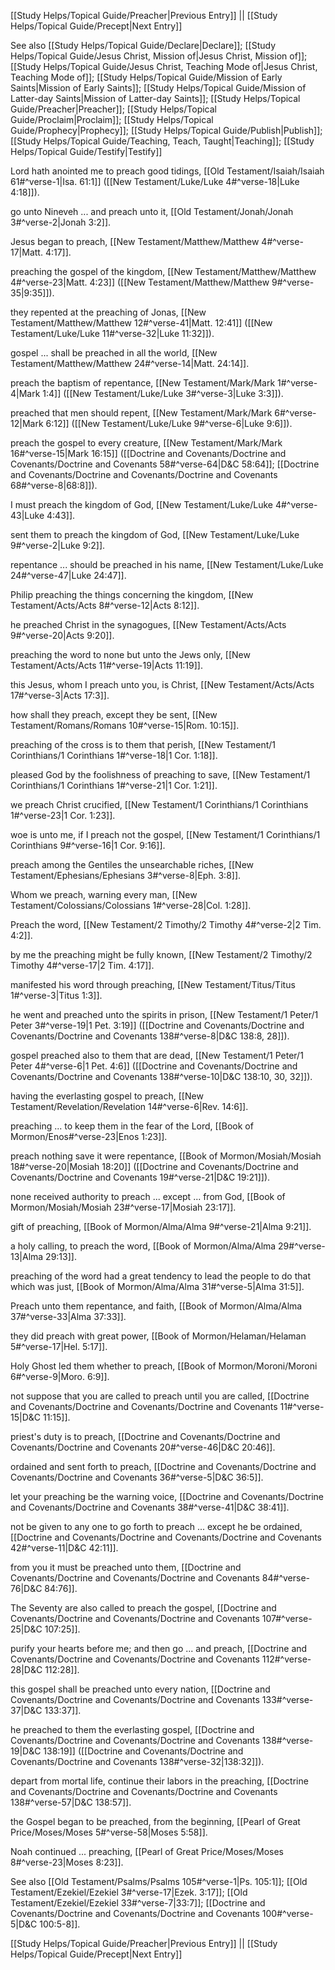 [[Study Helps/Topical Guide/Preacher|Previous Entry]]  ||  [[Study Helps/Topical Guide/Precept|Next Entry]]

 See also [[Study Helps/Topical Guide/Declare|Declare]]; [[Study Helps/Topical Guide/Jesus Christ, Mission of|Jesus Christ, Mission of]]; [[Study Helps/Topical Guide/Jesus Christ, Teaching Mode of|Jesus Christ, Teaching Mode of]]; [[Study Helps/Topical Guide/Mission of Early Saints|Mission of Early Saints]]; [[Study Helps/Topical Guide/Mission of Latter-day Saints|Mission of Latter-day Saints]]; [[Study Helps/Topical Guide/Preacher|Preacher]]; [[Study Helps/Topical Guide/Proclaim|Proclaim]]; [[Study Helps/Topical Guide/Prophecy|Prophecy]]; [[Study Helps/Topical Guide/Publish|Publish]]; [[Study Helps/Topical Guide/Teaching, Teach, Taught|Teaching]]; [[Study Helps/Topical Guide/Testify|Testify]]

 Lord hath anointed me to preach good tidings, [[Old Testament/Isaiah/Isaiah 61#^verse-1|Isa. 61:1]] ([[New Testament/Luke/Luke 4#^verse-18|Luke 4:18]]).

 go unto Nineveh ... and preach unto it, [[Old Testament/Jonah/Jonah 3#^verse-2|Jonah 3:2]].

 Jesus began to preach, [[New Testament/Matthew/Matthew 4#^verse-17|Matt. 4:17]].

 preaching the gospel of the kingdom, [[New Testament/Matthew/Matthew 4#^verse-23|Matt. 4:23]] ([[New Testament/Matthew/Matthew 9#^verse-35|9:35]]).

 they repented at the preaching of Jonas, [[New Testament/Matthew/Matthew 12#^verse-41|Matt. 12:41]] ([[New Testament/Luke/Luke 11#^verse-32|Luke 11:32]]).

 gospel ... shall be preached in all the world, [[New Testament/Matthew/Matthew 24#^verse-14|Matt. 24:14]].

 preach the baptism of repentance, [[New Testament/Mark/Mark 1#^verse-4|Mark 1:4]] ([[New Testament/Luke/Luke 3#^verse-3|Luke 3:3]]).

 preached that men should repent, [[New Testament/Mark/Mark 6#^verse-12|Mark 6:12]] ([[New Testament/Luke/Luke 9#^verse-6|Luke 9:6]]).

 preach the gospel to every creature, [[New Testament/Mark/Mark 16#^verse-15|Mark 16:15]] ([[Doctrine and Covenants/Doctrine and Covenants/Doctrine and Covenants 58#^verse-64|D&C 58:64]]; [[Doctrine and Covenants/Doctrine and Covenants/Doctrine and Covenants 68#^verse-8|68:8]]).

 I must preach the kingdom of God, [[New Testament/Luke/Luke 4#^verse-43|Luke 4:43]].

 sent them to preach the kingdom of God, [[New Testament/Luke/Luke 9#^verse-2|Luke 9:2]].

 repentance ... should be preached in his name, [[New Testament/Luke/Luke 24#^verse-47|Luke 24:47]].

 Philip preaching the things concerning the kingdom, [[New Testament/Acts/Acts 8#^verse-12|Acts 8:12]].

 he preached Christ in the synagogues, [[New Testament/Acts/Acts 9#^verse-20|Acts 9:20]].

 preaching the word to none but unto the Jews only, [[New Testament/Acts/Acts 11#^verse-19|Acts 11:19]].

 this Jesus, whom I preach unto you, is Christ, [[New Testament/Acts/Acts 17#^verse-3|Acts 17:3]].

 how shall they preach, except they be sent, [[New Testament/Romans/Romans 10#^verse-15|Rom. 10:15]].

 preaching of the cross is to them that perish, [[New Testament/1 Corinthians/1 Corinthians 1#^verse-18|1 Cor. 1:18]].

 pleased God by the foolishness of preaching to save, [[New Testament/1 Corinthians/1 Corinthians 1#^verse-21|1 Cor. 1:21]].

 we preach Christ crucified, [[New Testament/1 Corinthians/1 Corinthians 1#^verse-23|1 Cor. 1:23]].

 woe is unto me, if I preach not the gospel, [[New Testament/1 Corinthians/1 Corinthians 9#^verse-16|1 Cor. 9:16]].

 preach among the Gentiles the unsearchable riches, [[New Testament/Ephesians/Ephesians 3#^verse-8|Eph. 3:8]].

 Whom we preach, warning every man, [[New Testament/Colossians/Colossians 1#^verse-28|Col. 1:28]].

 Preach the word, [[New Testament/2 Timothy/2 Timothy 4#^verse-2|2 Tim. 4:2]].

 by me the preaching might be fully known, [[New Testament/2 Timothy/2 Timothy 4#^verse-17|2 Tim. 4:17]].

 manifested his word through preaching, [[New Testament/Titus/Titus 1#^verse-3|Titus 1:3]].

 he went and preached unto the spirits in prison, [[New Testament/1 Peter/1 Peter 3#^verse-19|1 Pet. 3:19]] ([[Doctrine and Covenants/Doctrine and Covenants/Doctrine and Covenants 138#^verse-8|D&C 138:8, 28]]).

 gospel preached also to them that are dead, [[New Testament/1 Peter/1 Peter 4#^verse-6|1 Pet. 4:6]] ([[Doctrine and Covenants/Doctrine and Covenants/Doctrine and Covenants 138#^verse-10|D&C 138:10, 30, 32]]).

 having the everlasting gospel to preach, [[New Testament/Revelation/Revelation 14#^verse-6|Rev. 14:6]].

 preaching ... to keep them in the fear of the Lord, [[Book of Mormon/Enos#^verse-23|Enos 1:23]].

 preach nothing save it were repentance, [[Book of Mormon/Mosiah/Mosiah 18#^verse-20|Mosiah 18:20]] ([[Doctrine and Covenants/Doctrine and Covenants/Doctrine and Covenants 19#^verse-21|D&C 19:21]]).

 none received authority to preach ... except ... from God, [[Book of Mormon/Mosiah/Mosiah 23#^verse-17|Mosiah 23:17]].

 gift of preaching, [[Book of Mormon/Alma/Alma 9#^verse-21|Alma 9:21]].

 a holy calling, to preach the word, [[Book of Mormon/Alma/Alma 29#^verse-13|Alma 29:13]].

 preaching of the word had a great tendency to lead the people to do that which was just, [[Book of Mormon/Alma/Alma 31#^verse-5|Alma 31:5]].

 Preach unto them repentance, and faith, [[Book of Mormon/Alma/Alma 37#^verse-33|Alma 37:33]].

 they did preach with great power, [[Book of Mormon/Helaman/Helaman 5#^verse-17|Hel. 5:17]].

 Holy Ghost led them whether to preach, [[Book of Mormon/Moroni/Moroni 6#^verse-9|Moro. 6:9]].

 not suppose that you are called to preach until you are called, [[Doctrine and Covenants/Doctrine and Covenants/Doctrine and Covenants 11#^verse-15|D&C 11:15]].

 priest's duty is to preach, [[Doctrine and Covenants/Doctrine and Covenants/Doctrine and Covenants 20#^verse-46|D&C 20:46]].

 ordained and sent forth to preach, [[Doctrine and Covenants/Doctrine and Covenants/Doctrine and Covenants 36#^verse-5|D&C 36:5]].

 let your preaching be the warning voice, [[Doctrine and Covenants/Doctrine and Covenants/Doctrine and Covenants 38#^verse-41|D&C 38:41]].

 not be given to any one to go forth to preach ... except he be ordained, [[Doctrine and Covenants/Doctrine and Covenants/Doctrine and Covenants 42#^verse-11|D&C 42:11]].

 from you it must be preached unto them, [[Doctrine and Covenants/Doctrine and Covenants/Doctrine and Covenants 84#^verse-76|D&C 84:76]].

 The Seventy are also called to preach the gospel, [[Doctrine and Covenants/Doctrine and Covenants/Doctrine and Covenants 107#^verse-25|D&C 107:25]].

 purify your hearts before me; and then go ... and preach, [[Doctrine and Covenants/Doctrine and Covenants/Doctrine and Covenants 112#^verse-28|D&C 112:28]].

 this gospel shall be preached unto every nation, [[Doctrine and Covenants/Doctrine and Covenants/Doctrine and Covenants 133#^verse-37|D&C 133:37]].

 he preached to them the everlasting gospel, [[Doctrine and Covenants/Doctrine and Covenants/Doctrine and Covenants 138#^verse-19|D&C 138:19]] ([[Doctrine and Covenants/Doctrine and Covenants/Doctrine and Covenants 138#^verse-32|138:32]]).

 depart from mortal life, continue their labors in the preaching, [[Doctrine and Covenants/Doctrine and Covenants/Doctrine and Covenants 138#^verse-57|D&C 138:57]].

 the Gospel began to be preached, from the beginning, [[Pearl of Great Price/Moses/Moses 5#^verse-58|Moses 5:58]].

 Noah continued ... preaching, [[Pearl of Great Price/Moses/Moses 8#^verse-23|Moses 8:23]].

 See also [[Old Testament/Psalms/Psalms 105#^verse-1|Ps. 105:1]]; [[Old Testament/Ezekiel/Ezekiel 3#^verse-17|Ezek. 3:17]]; [[Old Testament/Ezekiel/Ezekiel 33#^verse-7|33:7]]; [[Doctrine and Covenants/Doctrine and Covenants/Doctrine and Covenants 100#^verse-5|D&C 100:5-8]].

[[Study Helps/Topical Guide/Preacher|Previous Entry]]  ||  [[Study Helps/Topical Guide/Precept|Next Entry]]